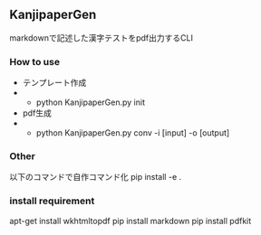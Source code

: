 ## KanjipaperGen
markdownで記述した漢字テストをpdf出力するCLI

### How to use
- テンプレート作成
- - python KanjipaperGen.py init
- pdf生成
- - python KanjipaperGen.py conv -i [input] -o [output]

### Other
以下のコマンドで自作コマンド化
pip install -e .

### install requirement
apt-get install wkhtmltopdf
pip install markdown
pip install pdfkit
